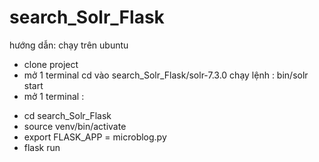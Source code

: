 # search_Solr_Flask
hướng dẫn: chạy trên ubuntu
- clone project 
- mở 1 terminal cd vào search_Solr_Flask/solr-7.3.0 chạy lệnh : bin/solr start
- mở 1 terminal :
 + cd search_Solr_Flask
 + source venv/bin/activate
 + export FLASK_APP = microblog.py
 + flask run

